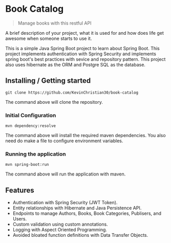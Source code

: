 # Book Catalog
> Manage books with this restful API

A brief description of your project, what it is used for and how does life get
awesome when someone starts to use it.

This is a simple Java Spring Boot project to learn about Spring Boot. This project implements authentication with Spring Security and implements spring boot's best practices with sevice and repository pattern. This project also uses hibernate as the ORM and Postgre SQL as the database.

## Installing / Getting started

```shell
git clone https://github.com/KevinChristian30/book-catalog
```

The command above will clone the repository.

### Initial Configuration

```shell
mvn dependency:resolve
```
The command above will install the required maven dependencies.
You also need do make a file to configure environment variables.

### Running the application

```shell
mvn spring-boot:run
```
The command above will run the application with maven.

## Features
* Authentication with Spring Security (JWT Token).
* Entity relationships with Hibernate and Java Persistence API.
* Endpoints to manage Authors, Books, Book Categories, Publisers, and Users.
* Custom validation using custom annotations.
* Logging with Aspect Oriented Programming.
* Avoided bloated function definitions with Data Transfer Objects.

